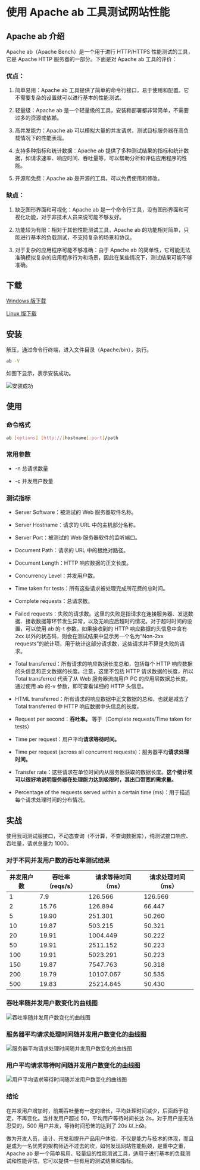 # 使用 Apache ab 工具测试网站性能


## Apache ab 介绍
Apache ab（Apache Bench）是一个用于进行 HTTP/HTTPS 性能测试的工具，它是 Apache HTTP 服务器的一部分。下面是对 Apache ab 工具的评价：

### 优点：
1. 简单易用：Apache ab 工具提供了简单的命令行接口，易于使用和配置。它不需要复杂的设置就可以进行基本的性能测试。

2. 轻量级：Apache ab 是一个轻量级的工具，安装和部署都非常简单，不需要过多的资源或依赖。

3. 高并发能力：Apache ab 可以模拟大量的并发请求，测试目标服务器在高负载情况下的性能表现。

4. 支持多种指标和统计数据：Apache ab 提供了多种测试结果的指标和统计数据，如请求速率、响应时间、吞吐量等，可以帮助分析和评估应用程序的性能。

5. 开源和免费：Apache ab 是开源的工具，可以免费使用和修改。
  
### 缺点：

1. 缺乏图形界面和可视化：Apache ab 是一个命令行工具，没有图形界面和可视化功能，对于非技术人员来说可能不够友好。

2. 功能较为有限：相对于其他性能测试工具，Apache ab 的功能相对简单，只能进行基本的负载测试，不支持复杂的场景和协议。

3. 对于复杂的应用程序可能不够准确：由于 Apache ab 的简单性，它可能无法准确模拟复杂的应用程序行为和场景，因此在某些情况下，测试结果可能不够准确。

## 下载

[Windows 版下载](https://httpd.apache.org/docs/current/platform/windows.html#down)

[Linux 版下载](https://httpd.apache.org/download.cgi#apache24)

## 安装
  
解压，通过命令行终端，进入文件目录（Apache/bin），执行。

```bash
ab -V
```

如图下显示，表示安装成功。

![安装成功](https://image.ericzzz.com/2023/10/24/6de21458-7866-4c15-9ff6-a68e57328b41.webp)

## 使用

### 命令格式

```bash
ab [options] [http://]hostname[:port]/path
```

### 常用参数

- -n 总请求数量

- -c 并发用户数量

### 测试指标

- Server Software：被测试的 Web 服务器软件名称。

- Server Hostname：请求的 URL 中的主机部分名称。

- Server Port：被测试的 Web 服务器软件的监听端口。

- Document Path：请求的 URL 中的根绝对路径。

- Document Length：HTTP 响应数据的正文长度。

- Concurrency Level：并发用户数。

- Time taken for tests：所有这些请求被处理完成所花费的总时间。

- Complete requests：总请求数。

- Failed requests：失败的请求数。这里的失败是指请求在连接服务器、发送数据、接收数据等环节发生异常，以及无响应后超时的情况。对于超时时间的设置，可以使用 ab 的-t 参数。如果接收到的 HTTP 响应数据的头信息中含有 2xx 以外的状态码，则会在测试结果中显示另一个名为“Non-2xx requests”的统计项，用于统计这部分请求数，这些请求并不算是失败的请求。

- Total transferred：所有请求的响应数据长度总和，包括每个 HTTP 响应数据的头信息和正文数据的长度。注意，这里不包括 HTTP 请求数据的长度，所以 Total transferred 代表了从 Web 服务器流向用户 PC 的应用层数据总长度。通过使用 ab 的-v 参数，即可查看详细的 HTTP 头信息。

- HTML transferred：所有请求的响应数据中正文数据的总和，也就是减去了 Total transferred 中 HTTP 响应数据中头信息的长度。

- Request per second：**吞吐率。** 等于（Complete requests/Time taken for tests）

- Time per request：用户平均**请求等待时间。**

- Time per request (across all concurrent requests)：服务器平均**请求处理时间。**

- Transfer rate：这些请求在单位时间内从服务器获取的数据长度。**这个统计项可以很好地说明服务器在处理能力达到极限时，其出口带宽的需求量。**

- Percentage of the requests served within a certain time (ms)：用于描述每个请求处理时间的分布情况。

## 实战

使用我司测试服接口，不动态查询（不计算，不查询数据库），纯测试接口响应、吞吐量，请求总量为 1000。

### 对于不同并发用户数的吞吐率测试结果

| 并发用户数 | 吞吐率（reqs/s） | 请求等待时间（ms） | 请求处理时间（ms） |
|---|---|---|---|
| 1 | 7.9 | 126.566 | 126.566 |
| 2 | 15.76 | 126.894 | 66.447 |
| 5 | 19.90 | 251.301 | 50.260 |
| 10 | 19.87 | 503.215 | 50.321 |
| 20 | 19.91 | 1004.449 | 50.222 |
| 50 | 19.91 | 2511.152 | 50.223 |
| 100 | 19.91 | 5023.291 | 50.223 |
| 150 | 19.87 | 7547.763 | 50.318 |
| 200 | 19.79 | 10107.067 | 50.535 |
| 500 | 19.83 | 25214.845 | 50.430 |

### 吞吐率随并发用户数变化的曲线图

![吞吐率随并发用户数变化的曲线图](https://image.ericzzz.com/2023/10/24/bd49f3e3-49ce-4ce2-bd12-c4b3a6a980c3.webp)

### 服务器平均请求处理时间随并发用户数变化的曲线图

![服务器平均请求处理时间随并发用户数变化的曲线图](https://image.ericzzz.com/2023/10/24/2959413e-2672-48e5-b0f0-57ab3dab7413.webp)

### 用户平均请求等待时间随并发用户数变化的曲线图

![用户平均请求等待时间随并发用户数变化的曲线图](https://image.ericzzz.com/2023/10/24/f1628067-a81a-499b-951a-45b7abf6f433.webp)

### 结论

在并发用户增加时，前期吞吐量有一定的增长，平均处理时间减少，后面趋于稳定，不再变化。当并发用户超过 50，平均用户等待时间长达 2s，对于用户是无法忍受的，500 用户并发，等待时间恐怖的达到了 20s 以上😱。

做为开发人员，设计、开发和提升产品用户体验，不仅是能力与技术的体现，而且是成为一名优秀的架构师迈不过去的坎，如何发现网站性能瓶颈，是重中之重，Apache ab 是一个简单易用、轻量级的性能测试工具，适用于进行基本的负载测试和性能评估，它可以提供一些有用的测试结果和指标。

